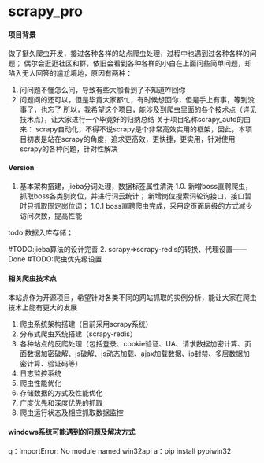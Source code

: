 # scrapy_pro

#### 项目背景   
做了挺久爬虫开发，接过各种各样的站点爬虫处理，过程中也遇到过各种各样的问题；
偶尔会逛逛社区和群，依旧会看到各种各样的小白在上面问些简单问题，却陷入无人回答的尴尬境地，原因有两种：
1. 问问题不懂怎么问，导致有些大咖看到了不知道咋回你
2. 问题问的还可以，但是毕竟大家都忙，有时候想回你，但是手上有事，等到没事了，也忘了
所以，我希望这个项目，能涉及到爬虫里面的各个技术点（详见技术点），让大家进行一个毕竟好的归纳总结
关于项目名称scrapy_auto的由来：
scrapy自动化，不得不说scrapy是个非常高效实用的框架，因此，本项目初衷是站在scrapy的角度，追求更高效，更快捷，更实用，针对使用scrapy的各种问题，针对性解决

#### Version
1. 基本架构搭建，jieba分词处理，数据标签属性清洗 
1.0. 
新增boss直聘爬虫，抓取boss各类别岗位，并进行词云统计；
新增岗位搜索词轮询接口，接口暂时只抓取固定岗位词；
1.0.1
boss直聘爬虫完成，采用定页面层级的方式减少访问次数，提高性能

todo:数据入库存储；


#TODO:jieba算法的设计完善
2. scrapy=>scrapy-redis的转换、代理设置——Done
#TODO:爬虫优先级设置

#### 相关爬虫技术点
本站点作为开源项目，希望针对各类不同的网站抓取的实例分析，能让大家在爬虫技术上能有更大的发展
1. 爬虫系统架构搭建（目前采用scrapy系统）
2. 分布式爬虫系统搭建（scrapy-redis）
3. 各种站点的反爬处理（包括登录、cookie验证、UA、请求数据加密计算、页面数据加密破解、js破解、js动态加载、ajax加载数据、ip封禁、多层数据加密计算、验证码等）
4. 日志监控系统
5. 爬虫性能优化
6. 存储数据的方式及性能优化
7. 广度优先和深度优先的抓取
8. 爬虫运行状态及相应抓取数据监控

#### windows系统可能遇到的问题及解决方式
q：ImportError: No module named win32api
a：pip install pypiwin32

